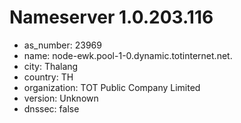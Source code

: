 # Nameserver 1.0.203.116

* as_number: 23969
* name: node-ewk.pool-1-0.dynamic.totinternet.net.
* city: Thalang
* country: TH
* organization: TOT Public Company Limited
* version: Unknown
* dnssec: false

